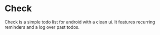 # Check

Check is a simple todo list for android with a clean ui. It features recurring reminders and a log over past todos.

